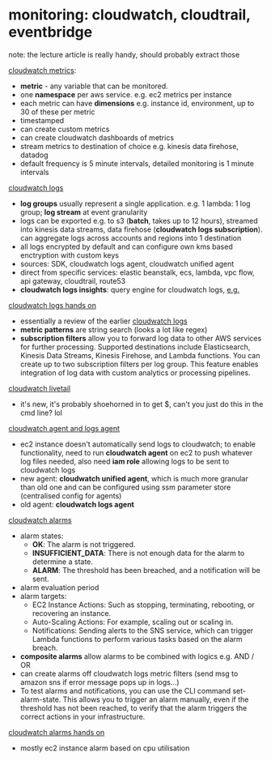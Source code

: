 # monitoring: cloudwatch, cloudtrail, eventbridge

note: the lecture article is really handy, should probably extract those

[cloudwatch metrics](https://www.udemy.com/course/aws-certified-solutions-architect-associate-saa-c03/learn/lecture/13723108#lecture-article):
* **metric** - any variable that can be monitored. 
* one **namespace** per aws service. e.g. ec2 metrics per instance
* each metric can have **dimensions** e.g. instance id, environment, up to 30 of these per metric
* timestamped
* can create custom metrics
* can create cloudwatch dashboards of metrics
* stream metrics to destination of choice e.g. kinesis data firehose, datadog
* default frequency is 5 minute intervals, detailed monitoring is 1 minute intervals

[cloudwatch logs](https://www.udemy.com/course/aws-certified-solutions-architect-associate-saa-c03/learn/lecture/13723104#lecture-article)
* **log groups** usually represent a single application. e.g. 1 lambda: 1 log group; **log stream** at event granularity
* logs can be exported e.g. to s3 (**batch**, takes up to 12 hours), streamed into kinesis data streams, data firehose (**cloudwatch logs subscription**). can aggregate logs across accounts and regions into 1 destination
* all logs encrypted by default and can configure own kms based enctryption with custom keys
* sources: SDK, cloudwatch logs agent, cloudwatch unified agent
* direct from specific services: elastic beanstalk, ecs, lambda, vpc flow, api gateway, cloudtrail, route53
* **cloudwatch logs insights**: query engine for cloudwatch logs, [e.g.](https://ap-southeast-1.console.aws.amazon.com/cloudwatch/home?region=ap-southeast-1#logsV2:logs-insights)

[cloudwatch logs hands on](https://www.udemy.com/course/aws-certified-solutions-architect-associate-saa-c03/learn/lecture/29322936#lecture-article)
* essentially a review of the earlier [cloudwatch logs](https://www.udemy.com/course/aws-certified-solutions-architect-associate-saa-c03/learn/lecture/13723104#lecture-article)
* **metric patterns** are string search (looks a lot like regex)
* **subscription filters** allow you to forward log data to other AWS services for further processing. Supported destinations include Elasticsearch, Kinesis Data Streams, Kinesis Firehose, and Lambda functions. You can create up to two subscription filters per log group. This feature enables integration of log data with custom analytics or processing pipelines.

[cloudwatch livetail](https://www.udemy.com/course/aws-certified-solutions-architect-associate-saa-c03/learn/lecture/41865670#lecture-article)
* it's new, it's probably shoehorned in to get $, can't you just do this in the cmd line? lol

[cloudwatch agent and logs agent](https://www.udemy.com/course/aws-certified-solutions-architect-associate-saa-c03/learn/lecture/21411450#lecture-article)
* ec2 instance doesn't automatically send logs to cloudwatch; to enable functionality, need to run **cloudwatch agent** on ec2 to push whatever log files needed, also need **iam role** allowing logs to be sent to cloudwatch logs
* new agent: **cloudwatch unified agent**, which is much more granular than old one and can be configured using ssm parameter store (centralised config for agents)
* old agent: **cloudwatch logs agent**

[cloudwatch alarms](https://www.udemy.com/course/aws-certified-solutions-architect-associate-saa-c03/learn/lecture/13528438#lecture-article)
* alarm states: 
  *  **OK**: The alarm is not triggered.
  *  **INSUFFICIENT_DATA**: There is not enough data for the alarm to determine a state.
  *  **ALARM**: The threshold has been breached, and a notification will be sent.
* alarm evaluation period
* alarm targets: 
  * EC2 Instance Actions: Such as stopping, terminating, rebooting, or recovering an instance.
  * Auto-Scaling Actions: For example, scaling out or scaling in.
  * Notifications: Sending alerts to the SNS service, which can trigger Lambda functions to perform various tasks based on the alarm breach.
* **composite alarms** allow alarms to be combined with logics e.g. AND / OR 
* can create alarms off cloudwatch logs metric filters (send msg to amazon sns if error message pops up in logs...)
* To test alarms and notifications, you can use the CLI command set-alarm-state. This allows you to trigger an alarm manually, even if the threshold has not been reached, to verify that the alarm triggers the correct actions in your infrastructure.

[cloudwatch alarms hands on](https://www.udemy.com/course/aws-certified-solutions-architect-associate-saa-c03/learn/lecture/27548328#lecture-article)
* mostly ec2 instance alarm based on cpu utilisation